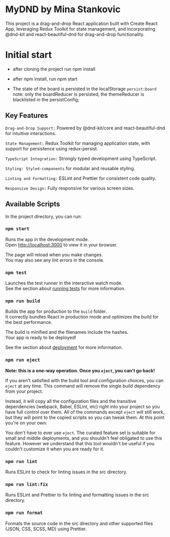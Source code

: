 # MyDND by Mina Stankovic

This project is a drag-and-drop React application built with Create React App, leveraging Redux Toolkit for state management, and incorporating @dnd-kit and react-beautiful-dnd for drag-and-drop functionality.

# Initial start

- after cloning the project run npm install
- after npm install, run npm start

- The state of the board is persisted in the localStorage `persist:board`
note: only the boardReducer is persisted, the themeReducer is blacklisted in the persistConfig;

## Key Features

`Drag-and-Drop Support:` Powered by @dnd-kit/core and react-beautiful-dnd for intuitive interactions.

`State Management:` Redux Toolkit for managing application state, with support for persistence using redux-persist.

`TypeScript Integration:` Strongly typed development using TypeScript.

`Styling: Styled-components` for modular and reusable styling.

`Linting and Formatting:` ESLint and Prettier for consistent code quality.

`Responsive Design:` Fully responsive for various screen sizes.

## Available Scripts

In the project directory, you can run:

### `npm start`

Runs the app in the development mode.\
Open [http://localhost:3000](http://localhost:3000) to view it in your browser.

The page will reload when you make changes.\
You may also see any lint errors in the console.

### `npm test`

Launches the test runner in the interactive watch mode.\
See the section about [running tests](https://facebook.github.io/create-react-app/docs/running-tests) for more information.

### `npm run build`

Builds the app for production to the `build` folder.\
It correctly bundles React in production mode and optimizes the build for the best performance.

The build is minified and the filenames include the hashes.\
Your app is ready to be deployed!

See the section about [deployment](https://facebook.github.io/create-react-app/docs/deployment) for more information.

### `npm run eject`

**Note: this is a one-way operation. Once you `eject`, you can't go back!**

If you aren't satisfied with the build tool and configuration choices, you can `eject` at any time. This command will remove the single build dependency from your project.

Instead, it will copy all the configuration files and the transitive dependencies (webpack, Babel, ESLint, etc) right into your project so you have full control over them. All of the commands except `eject` will still work, but they will point to the copied scripts so you can tweak them. At this point you're on your own.

You don't have to ever use `eject`. The curated feature set is suitable for small and middle deployments, and you shouldn't feel obligated to use this feature. However we understand that this tool wouldn't be useful if you couldn't customize it when you are ready for it.

### `npm run lint`

Runs ESLint to check for linting issues in the src directory.

### `npm run lint:fix`

Runs ESLint and Prettier to fix linting and formatting issues in the src directory.

### `npm run format`

Formats the source code in the src directory and other supported files (JSON, CSS, SCSS, MD) using Prettier.
